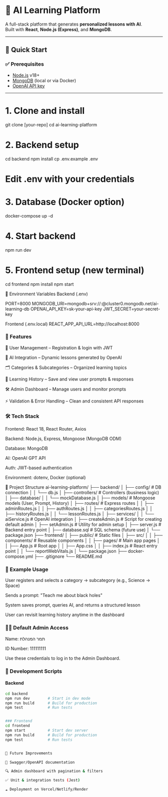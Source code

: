 # 🧠 AI Learning Platform
A full-stack platform that generates **personalized lessons with AI**.  
Built with **React**, **Node.js (Express)**, and **MongoDB**.

---

## 🚀 Quick Start

### ✅ Prerequisites
- [Node.js](https://nodejs.org/) v18+
- [MongoDB](https://www.mongodb.com/) (local or via Docker)
- [OpenAI API key](https://platform.openai.com/)

---

# 1. Clone and install
git clone [your-repo]
cd ai-learning-platform

# 2. Backend setup
cd backend
npm install
cp .env.example .env
# Edit .env with your credentials

# 3. Database (Docker option)
docker-compose up -d
# 4. Start backend
npm run dev
# 5. Frontend setup (new terminal)
cd frontend
npm install
npm start

🔐 Environment Variables
Backend (.env)

PORT=8000
MONGODB_URI=mongodb+srv://<user>:<password>@cluster0.mongodb.net/ai-learning-db
OPENAI_API_KEY=sk-your-api-key
JWT_SECRET=your-secret-key


Frontend (.env.local)
REACT_APP_API_URL=http://localhost:8000


### 🌟 Features

👤 User Management – Registration & login with JWT

🤖 AI Integration – Dynamic lessons generated by OpenAI

🗂 Categories & Subcategories – Organized learning topics

📜 Learning History – Save and view user prompts & responses

🛠 Admin Dashboard – Manage users and monitor prompts

⚡ Validation & Error Handling – Clean and consistent API responses

 ### 🛠 Tech Stack

Frontend: React 18, React Router, Axios

Backend: Node.js, Express, Mongoose (MongoDB ODM)

Database: MongoDB

AI: OpenAI GPT API

Auth: JWT-based authentication

Environment: dotenv, Docker (optional)

📂 Project Structure
ai-learning-platform/
├── backend/
│   ├── config/              # DB connection
│   │   └── db.js
│   ├── controllers/         # Controllers (business logic)
│   ├── database/
│   │   └── mockDatabase.js
│   ├── models/              # Mongoose models (User, Prompt, History)
│   ├── routes/              # Express routes
│   │   ├── adminRoutes.js
│   │   ├── authRoutes.js
│   │   ├── categoriesRoutes.js
│   │   ├── historyRoutes.js
│   │   └── lessonRoutes.js
│   ├── services/
│   │   └── aiService.js     # OpenAI integration
│   ├── createAdmin.js       # Script for creating default admin
│   ├── setAdmin.js          # Utility for admin setup
│   ├── server.js            # Backend entry point
│   ├── database.sql         # SQL schema (future use)
│   └── package.json
├── frontend/
│   ├── public/              # Static files
│   ├── src/
│   │   ├── components/      # Reusable components
│   │   ├── pages/           # Main app pages
│   │   ├── App.js           # Root app
│   │   ├── App.css
│   │   ├── index.js         # React entry point
│   │   └── reportWebVitals.js
│   └── package.json
├── docker-compose.yml
├── .gitignore
└── README.md

### 🧪 Example Usage

User registers and selects a category → subcategory (e.g., Science → Space)

Sends a prompt: "Teach me about black holes"

System saves prompt, queries AI, and returns a structured lesson

User can revisit learning history anytime in the dashboard

### 👩‍💻 Default Admin Access

Name: תמר המנהלת

ID Number: 111111111

Use these credentials to log in to the Admin Dashboard.

### 🔧 Development Scripts

#### Backend
```bash
cd backend
npm run dev        # Start in dev mode
npm run build      # Build for production
npm test           # Run tests


### Frontend
cd frontend
npm start          # Start dev server
npm run build      # Build for production
npm test           # Run tests


🚀 Future Improvements

📑 Swagger/OpenAPI documentation

🔍 Admin dashboard with pagination & filters

✅ Unit & integration tests (Jest)

☁️ Deployment on Vercel/Netlify/Render